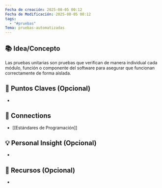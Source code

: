 ```yaml
---
Fecha de creación: 2025-08-05 00:12
Fecha de Modificación: 2025-08-05 00:12
tags:
  - "#pruebas"
Tema: pruebas-automatizadas
---
```



## 📚 Idea/Concepto 
Las pruebas unitarias son pruebas que verifican de manera individual cada módulo, función o componente del software para asegurar que funcionan correctamente de forma aislada.

## 📌 Puntos Claves (Opcional)
- 

## 🔗 Connections
- [[Estándares de Programación]]

## 💡 Personal Insight (Opcional)
- 
## 🧾 Recursos (Opcional)
- 